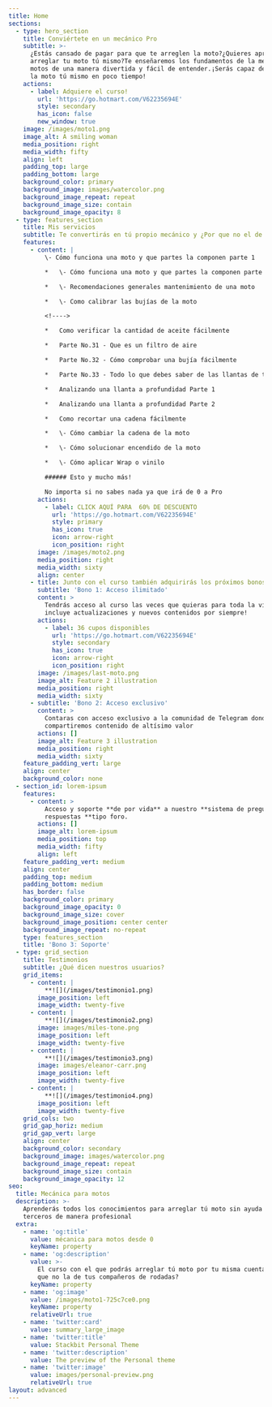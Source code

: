 ```yaml
---
title: Home
sections:
  - type: hero_section
    title: Conviértete en un mecánico Pro
    subtitle: >-
      ¿Estás cansado de pagar para que te arreglen la moto?¿Quieres aprender a
      arreglar tu moto tú mismo?Te enseñaremos los fundamentos de la mecánica de
      motos de una manera divertida y fácil de entender.¡Serás capaz de cuidar
      la moto tú mismo en poco tiempo!
    actions:
      - label: Adquiere el curso!
        url: 'https://go.hotmart.com/V62235694E'
        style: secondary
        has_icon: false
        new_window: true
    image: /images/moto1.png
    image_alt: A smiling woman
    media_position: right
    media_width: fifty
    align: left
    padding_top: large
    padding_bottom: large
    background_color: primary
    background_image: images/watercolor.png
    background_image_repeat: repeat
    background_image_size: contain
    background_image_opacity: 8
  - type: features_section
    title: Mis servicios
    subtitle: Te convertirás en tú propio mecánico y ¿Por que no el de tus amigos?
    features:
      - content: |
          \- Cómo funciona una moto y que partes la componen parte 1

          *   \- Cómo funciona una moto y que partes la componen parte 2

          *   \- Recomendaciones generales mantenimiento de una moto

          *   \- Como calibrar las bujías de la moto

          <!---->

          *   Como verificar la cantidad de aceite fácilmente

          *   Parte No.31 - Que es un filtro de aire

          *   Parte No.32 - Cómo comprobar una bujía fácilmente

          *   Parte No.33 - Todo lo que debes saber de las llantas de tu moto

          *   Analizando una llanta a profundidad Parte 1

          *   Analizando una llanta a profundidad Parte 2

          *   Como recortar una cadena fácilmente

          *   \- Cómo cambiar la cadena de la moto

          *   \- Cómo solucionar encendido de la moto

          *   \- Cómo aplicar Wrap o vinilo

          ###### Esto y mucho más!

          No importa si no sabes nada ya que irá de 0 a Pro
        actions:
          - label: CLICK AQUÍ PARA  60% DE DESCUENTO
            url: 'https://go.hotmart.com/V62235694E'
            style: primary
            has_icon: true
            icon: arrow-right
            icon_position: right
        image: /images/moto2.png
        media_position: right
        media_width: sixty
        align: center
      - title: Junto con el curso también adquirirás los próximos bonos
        subtitle: 'Bono 1: Acceso ilimitado'
        content: >
          Tendrás acceso al curso las veces que quieras para toda la vida,
          incluye actualizaciones y nuevos contenidos por siempre!
        actions:
          - label: 36 cupos disponibles
            url: 'https://go.hotmart.com/V62235694E'
            style: secondary
            has_icon: true
            icon: arrow-right
            icon_position: right
        image: /images/last-moto.png
        image_alt: Feature 2 illustration
        media_position: right
        media_width: sixty
      - subtitle: 'Bono 2: Acceso exclusivo'
        content: >
          Contaras con acceso exclusivo a la comunidad de Telegram donde
          compartiremos contenido de altísimo valor
        actions: []
        image_alt: Feature 3 illustration
        media_position: right
        media_width: sixty
    feature_padding_vert: large
    align: center
    background_color: none
  - section_id: lorem-ipsum
    features:
      - content: >
          Acceso y soporte **de por vida** a nuestro **sistema de preguntas y
          respuestas **tipo foro.
        actions: []
        image_alt: lorem-ipsum
        media_position: top
        media_width: fifty
        align: left
    feature_padding_vert: medium
    align: center
    padding_top: medium
    padding_bottom: medium
    has_border: false
    background_color: primary
    background_image_opacity: 0
    background_image_size: cover
    background_image_position: center center
    background_image_repeat: no-repeat
    type: features_section
    title: 'Bono 3: Soporte'
  - type: grid_section
    title: Testimonios
    subtitle: ¿Qué dicen nuestros usuarios?
    grid_items:
      - content: |
          **![](/images/testimonio1.png)
        image_position: left
        image_width: twenty-five
      - content: |
          **![](/images/testimonio2.png)
        image: images/miles-tone.png
        image_position: left
        image_width: twenty-five
      - content: |
          **![](/images/testimonio3.png)
        image: images/eleanor-carr.png
        image_position: left
        image_width: twenty-five
      - content: |
          **![](/images/testimonio4.png)
        image_position: left
        image_width: twenty-five
    grid_cols: two
    grid_gap_horiz: medium
    grid_gap_vert: large
    align: center
    background_color: secondary
    background_image: images/watercolor.png
    background_image_repeat: repeat
    background_image_size: contain
    background_image_opacity: 12
seo:
  title: Mecánica para motos
  description: >-
    Aprenderás todos los conocimientos para arreglar tú moto sin ayuda de
    terceros de manera profesional
  extra:
    - name: 'og:title'
      value: mécanica para motos desde 0
      keyName: property
    - name: 'og:description'
      value: >-
        El curso con el que podrás arreglar tú moto por tu misma cuenta y ¿por
        que no la de tus compañeros de rodadas?
      keyName: property
    - name: 'og:image'
      value: /images/moto1-725c7ce0.png
      keyName: property
      relativeUrl: true
    - name: 'twitter:card'
      value: summary_large_image
    - name: 'twitter:title'
      value: Stackbit Personal Theme
    - name: 'twitter:description'
      value: The preview of the Personal theme
    - name: 'twitter:image'
      value: images/personal-preview.png
      relativeUrl: true
layout: advanced
---
```

